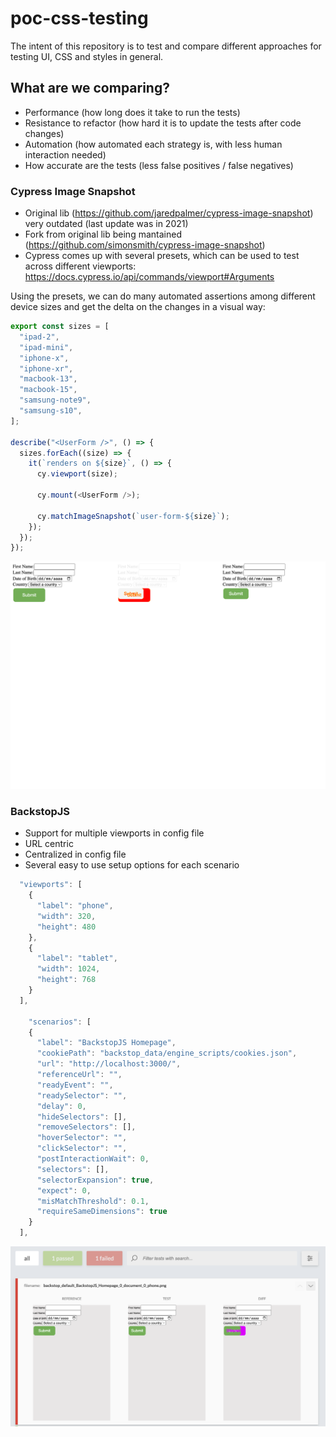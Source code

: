 # poc-css-testing

The intent of this repository is to test and compare different approaches for testing UI, CSS and styles in general.

## What are we comparing?

- Performance (how long does it take to run the tests)
- Resistance to refactor (how hard it is to update the tests after code changes)
- Automation (how automated each strategy is, with less human interaction needed)
- How accurate are the tests (less false positives / false negatives)

### Cypress Image Snapshot

- Original lib (https://github.com/jaredpalmer/cypress-image-snapshot) very outdated (last update was in 2021)
- Fork from original lib being mantained (https://github.com/simonsmith/cypress-image-snapshot)
- Cypress comes up with several presets, which can be used to test across different viewports: https://docs.cypress.io/api/commands/viewport#Arguments

Using the presets, we can do many automated assertions among different device sizes and get the delta on the changes in a visual way:

```javascript
export const sizes = [
  "ipad-2",
  "ipad-mini",
  "iphone-x",
  "iphone-xr",
  "macbook-13",
  "macbook-15",
  "samsung-note9",
  "samsung-s10",
];

describe("<UserForm />", () => {
  sizes.forEach((size) => {
    it(`renders on ${size}`, () => {
      cy.viewport(size);

      cy.mount(<UserForm />);

      cy.matchImageSnapshot(`user-form-${size}`);
    });
  });
});
```

![User Form iPhone X Diff](cypress/snapshots/src/components/UserForm/UserForm.cy.js/__diff_output__/user-form-iphone-x.diff.png)

### BackstopJS

- Support for multiple viewports in config file
- URL centric
- Centralized in config file
- Several easy to use setup options for each scenario

```javascript
  "viewports": [
    {
      "label": "phone",
      "width": 320,
      "height": 480
    },
    {
      "label": "tablet",
      "width": 1024,
      "height": 768
    }
  ],

    "scenarios": [
    {
      "label": "BackstopJS Homepage",
      "cookiePath": "backstop_data/engine_scripts/cookies.json",
      "url": "http://localhost:3000/",
      "referenceUrl": "",
      "readyEvent": "",
      "readySelector": "",
      "delay": 0,
      "hideSelectors": [],
      "removeSelectors": [],
      "hoverSelector": "",
      "clickSelector": "",
      "postInteractionWait": 0,
      "selectors": [],
      "selectorExpansion": true,
      "expect": 0,
      "misMatchThreshold": 0.1,
      "requireSameDimensions": true
    }
  ],
```

![iPhone  Diff](images/backstopJS-report.png)
